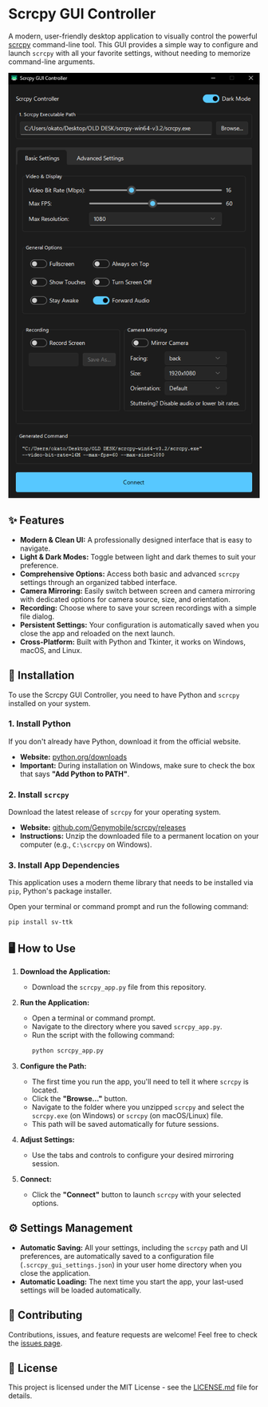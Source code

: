# Scrcpy GUI Controller

A modern, user-friendly desktop application to visually control the powerful [scrcpy](https://github.com/Genymobile/scrcpy) command-line tool. This GUI provides a simple way to configure and launch `scrcpy` with all your favorite settings, without needing to memorize command-line arguments.

![Scrcpy GUI Screenshot](assets/Screenshot.png)

## ✨ Features

- **Modern & Clean UI:** A professionally designed interface that is easy to navigate.
- **Light & Dark Modes:** Toggle between light and dark themes to suit your preference.
- **Comprehensive Options:** Access both basic and advanced `scrcpy` settings through an organized tabbed interface.
- **Camera Mirroring:** Easily switch between screen and camera mirroring with dedicated options for camera source, size, and orientation.
- **Recording:** Choose where to save your screen recordings with a simple file dialog.
- **Persistent Settings:** Your configuration is automatically saved when you close the app and reloaded on the next launch.
- **Cross-Platform:** Built with Python and Tkinter, it works on Windows, macOS, and Linux.

## 🚀 Installation

To use the Scrcpy GUI Controller, you need to have Python and `scrcpy` installed on your system.

### 1. Install Python

If you don't already have Python, download it from the official website.

- **Website:** [python.org/downloads](https://www.python.org/downloads/)
- **Important:** During installation on Windows, make sure to check the box that says **"Add Python to PATH"**.

### 2. Install `scrcpy`

Download the latest release of `scrcpy` for your operating system.

- **Website:** [github.com/Genymobile/scrcpy/releases](https://github.com/Genymobile/scrcpy/releases)
- **Instructions:** Unzip the downloaded file to a permanent location on your computer (e.g., `C:\scrcpy` on Windows).

### 3. Install App Dependencies

This application uses a modern theme library that needs to be installed via `pip`, Python's package installer.

Open your terminal or command prompt and run the following command:
```bash
pip install sv-ttk
```

## 🖥️ How to Use

1.  **Download the Application:**
    - Download the `scrcpy_app.py` file from this repository.

2.  **Run the Application:**
    - Open a terminal or command prompt.
    - Navigate to the directory where you saved `scrcpy_app.py`.
    - Run the script with the following command:
      ```bash
      python scrcpy_app.py
      ```

3.  **Configure the Path:**
    - The first time you run the app, you'll need to tell it where `scrcpy` is located.
    - Click the **"Browse..."** button.
    - Navigate to the folder where you unzipped `scrcpy` and select the `scrcpy.exe` (on Windows) or `scrcpy` (on macOS/Linux) file.
    - This path will be saved automatically for future sessions.

4.  **Adjust Settings:**
    - Use the tabs and controls to configure your desired mirroring session.

5.  **Connect:**
    - Click the **"Connect"** button to launch `scrcpy` with your selected options.

## ⚙️ Settings Management

- **Automatic Saving:** All your settings, including the `scrcpy` path and UI preferences, are automatically saved to a configuration file (`.scrcpy_gui_settings.json`) in your user home directory when you close the application.
- **Automatic Loading:** The next time you start the app, your last-used settings will be loaded automatically.

## 🤝 Contributing

Contributions, issues, and feature requests are welcome! Feel free to check the [issues page](https://github.com/YOUR_USERNAME/YOUR_REPOSITORY/issues).

## 📄 License

This project is licensed under the MIT License - see the [LICENSE.md](LICENSE.md) file for details.
